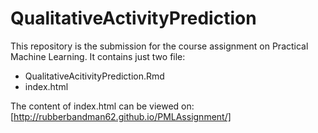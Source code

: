 # QualitativeActivityPrediction

This repository is the submission for the course assignment on Practical Machine Learning.
It contains just two file:

* QualitativeAcitivityPrediction.Rmd
* index.html

The content of index.html can be viewed on: [http://rubberbandman62.github.io/PMLAssignment/]
